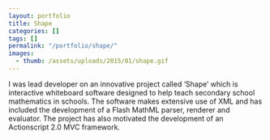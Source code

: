 ```yaml
---
layout: portfolio
title: Shape
categories: []
tags: []
permalink: "/portfolio/shape/"
images:
  - thumb: /assets/uploads/2015/01/shape.gif
---
```


I was lead developer on an innovative project called ‘Shape’ which is
interactive whiteboard software designed to help teach secondary school
mathematics in schools. The software makes extensive use of XML and has
included the development of a Flash MathML parser, renderer and evaluator. The
project has also motivated the development of an Actionscript 2.0 MVC
framework.